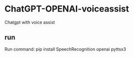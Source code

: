 # ChatGPT-OPENAI-voiceassist
Chatgpt with voice assist
## run
Run command:
pip install SpeechRecognition openai  pyttsx3
